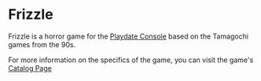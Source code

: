 # Frizzle
Frizzle is a horror game for the [Playdate Console](htps://play.date/) based on the Tamagochi games from the 90s.

For more information on the specifics of the game, you can visit the game's [Catalog Page](https://play.date/games/frizzle/)
